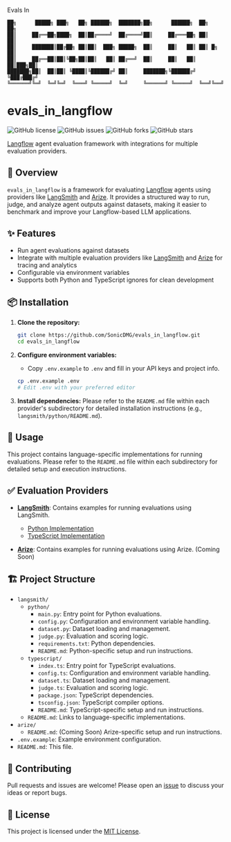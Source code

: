 Evals In
```
██╗      █████╗ ███╗   ██╗ ██████╗  ███████╗██╗      ██████╗  ██╗    ██╗
██║     ██╔══██╗████╗  ██║██╔════╝  ██╔════╝██║     ██╔═══██╗ ██║    ██║
██║     ███████║██╔██╗ ██║██║  ███╗ █████╗  ██║     ██║   ██║ ██║ █╗ ██║
██║     ██╔══██║██║╚██╗██║██║   ██║ ██╔══╝  ██║     ██║   ██║ ██║███╗██║
███████╗██║  ██║██║ ╚████║╚██████╔╝ ██║     ███████╗╚██████╔╝ ╚███╔███╔╝
╚══════╝╚═╝  ╚═╝╚═╝  ╚═══╝ ╚═════╝  ╚═╝     ╚══════╝ ╚═════╝  ╚══╝╚══╝
```

# evals_in_langflow

![GitHub license](https://img.shields.io/github/license/SonicDMG/evals_in_langflow)
![GitHub issues](https://img.shields.io/github/issues/SonicDMG/evals_in_langflow)
![GitHub forks](https://img.shields.io/github/forks/SonicDMG/evals_in_langflow)
![GitHub stars](https://img.shields.io/github/stars/SonicDMG/evals_in_langflow)

[Langflow](https://langflow.org/) agent evaluation framework with integrations for multiple evaluation providers.

## 🌟 Overview

`evals_in_langflow` is a framework for evaluating [Langflow](https://langflow.org/) agents using providers like [LangSmith](https://www.langchain.com/langsmith) and [Arize](https://arize.com/). It provides a structured way to run, judge, and analyze agent outputs against datasets, making it easier to benchmark and improve your Langflow-based LLM applications.

## ✨ Features
- Run agent evaluations against datasets
- Integrate with multiple evaluation providers like [LangSmith](https://www.langchain.com/langsmith) and [Arize](https://arize.com/) for tracing and analytics
- Configurable via environment variables
- Supports both Python and TypeScript ignores for clean development

## 📦 Installation

1.  **Clone the repository:**
    ```bash
    git clone https://github.com/SonicDMG/evals_in_langflow.git
    cd evals_in_langflow
    ```

2.  **Configure environment variables:**
    - Copy `.env.example` to `.env` and fill in your API keys and project info.
    ```bash
    cp .env.example .env
    # Edit .env with your preferred editor
    ```

3.  **Install dependencies:**
    Please refer to the `README.md` file within each provider's subdirectory for detailed installation instructions (e.g., `langsmith/python/README.md`).

## 🚀 Usage

This project contains language-specific implementations for running evaluations. Please refer to the `README.md` file within each subdirectory for detailed setup and execution instructions.

## ✅ Evaluation Providers

-   **[LangSmith](./langsmith/README.md)**: Contains examples for running evaluations using LangSmith.
    -   [Python Implementation](./langsmith/python/README.md)
    -   [TypeScript Implementation](./langsmith/typescript/README.md)

-   **[Arize](./arize/README.md)**: Contains examples for running evaluations using Arize. (Coming Soon)


## 🏗️ Project Structure
- `langsmith/`
  - `python/`
    - `main.py`: Entry point for Python evaluations.
    - `config.py`: Configuration and environment variable handling.
    - `dataset.py`: Dataset loading and management.
    - `judge.py`: Evaluation and scoring logic.
    - `requirements.txt`: Python dependencies.
    - `README.md`: Python-specific setup and run instructions.
  - `typescript/`
    - `index.ts`: Entry point for TypeScript evaluations.
    - `config.ts`: Configuration and environment variable handling.
    - `dataset.ts`: Dataset loading and management.
    - `judge.ts`: Evaluation and scoring logic.
    - `package.json`: TypeScript dependencies.
    - `tsconfig.json`: TypeScript compiler options.
    - `README.md`: TypeScript-specific setup and run instructions.
  - `README.md`: Links to language-specific implementations.
- `arize/`
  - `README.md`: (Coming Soon) Arize-specific setup and run instructions.
- `.env.example`: Example environment configuration.
- `README.md`: This file.

## 🙌 Contributing
Pull requests and issues are welcome! Please open an [issue](https://github.com/SonicDMG/evals_in_langflow/issues) to discuss your ideas or report bugs.

## 📜 License
This project is licensed under the [MIT License](https://choosealicense.com/licenses/mit/).
